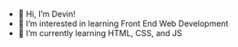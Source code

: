 - 👋 Hi, I’m Devin!
- 👀 I’m interested in learning Front End Web Development
- 🌱 I’m currently learning HTML, CSS, and JS


<!---
PghDev/PghDev is a ✨ special ✨ repository because its `README.md` (this file) appears on your GitHub profile.
You can click the Preview link to take a look at your changes.
--->
